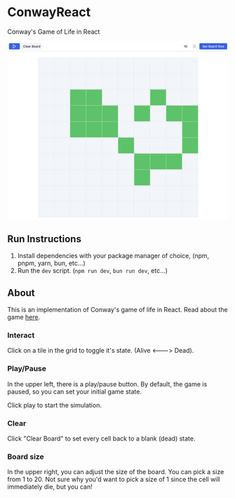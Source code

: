 # ConwayReact
Conway's Game of Life in React

![app preview](./img/conway.png)

## Run Instructions
1. Install dependencies with your package manager of choice, (npm, pnpm, yarn, bun, etc...)
2. Run the `dev` script. (`npm run dev`, `bun run dev`, etc...)

## About
This is an implementation of Conway's game of life in React. Read about the game [here](https://en.wikipedia.org/wiki/Conway%27s_Game_of_Life).

### Interact
Click on a tile in the grid to toggle it's state. (Alive <---> Dead).

### Play/Pause
In the upper left, there is a play/pause button. By default, the game is paused, so you can set your initial game state.

Click play to start the simulation.

### Clear
Click "Clear Board" to set every cell back to a blank (dead) state.

### Board size
In the upper right, you can adjust the size of the board. You can pick a size from 1 to 20. Not sure why you'd want to pick a size of 1 since the cell will immediately die, but you can!
